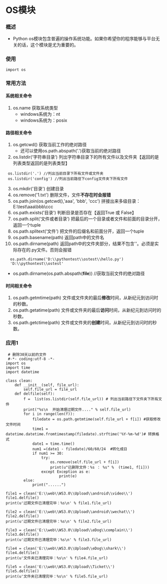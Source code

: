 # OS模块
### 概述
* Python os模块包含普遍的操作系统功能。如果你希望你的程序能够与平台无关的话，这个模块是尤为重要的。
### 使用
```
import os
```
### 常用方法
#### 系统相关命令
1. os.name 获取系统类型
   * windows系统为：nt
   * windows系统为：posix

#### 路径相关命令
1. os.getcwd() 获取当前工作的绝对路径
   * 还可以使用os.path.abspath('.')获取当前的绝对路径
2. os.listdir(‘字符串目录’) 列出字符串目录下的所有文件以及文件夹【返回的是列表类型返回的是列表类型】
```
 os.listdir('.') //列出当前目录下所有文件或文件夹
 os.listdir('config') //列出当前路径下config文件夹下所有文件
```
3. os.mkdir('目录')   创建目录
4. os.remove('1.txt') 删除文件，文件**不存在时会报错**   
5. os.path.join(os.getcwd(),'aaa', 'bbb', 'ccc')   拼接出来多级目录：E:\test\aaa\bbb\ccc
6. os.path.exists('目录')  判断目录是否存在【返回True 或 False】
7. os.path.split(‘文件或者目录’)  把最后的一个目录或者文件和前面的目录分开，返回一个tuple
8. os.path.splitext(‘文件’)    把文件的后缀名和前面分开，返回一个tuple
9. os.path.basename(path)  返回path中的文件名
10.  os.path.dirname(path) 返回path中的文件夹部分，结果不包含'\'。必须是实际存在的.py文件。否则会报错
   ```
     os.path.dirname('D:\\pythontest\\ostest\\hello.py')
     'D:\\pythontest\\ostest'
   ```
   * os.path.dirname(os.path.abspath(__file__)) //获取当前文件的绝对路径
   
#### 时间相关命令
1. os.path.getmtime(path) 文件或文件夹的最后**修改**时间，从新纪元到访问时的秒数。
2. os.path.getatime(path) 文件或文件夹的最后**访问**时间，从新纪元到访问时的秒数。
3. os.path.getctime(path) 文件或文件夹的**创建**时间，从新纪元到访问时的秒数。

### 应用1
```
 # 删除30天以前的文件
 #-*- coding:utf-8 -*-
import os
import time
import datetime

class clean:
    def __init__(self, file_url):
        self.file_url = file_url
    def delfile(self):
        f =  list(os.listdir(self.file_url)) # 列出当前路径下文件夹下所有文件
        print("%s\n  开始清理过期文件...." % self.file_url)
        for i in range(len(f)):
            filedate = os.path.getmtime(self.file_url + f[i]) #获取修改文件时间
            time1 = datetime.datetime.fromtimestamp(filedate).strftime('%Y-%m-%d')# 转换格式
            date1 = time.time()
            num1 =(date1 - filedate)/60/60/24  #转化成日
            if num1 >= 30:
                try:
                    os.remove(self.file_url + f[i])
                    print(u"已删除文件：%s ： %s" %  (time1, f[i]))            
                except Exception as e:                                             
                        print(e)                                          
        else:
            print("......")

file1 = clean('E:\\web\\WS3.0\\Upload\\android\\video\\')
file1.delfile()
print(u'过期文件已清理完毕：%s\n' % file1.file_url)
 
file2 = clean('E:\\web\\WS3.0\\Upload\\android\\wechat\\')
file2.delfile()
print(u'过期文件已清理完毕：%s\n' % file2.file_url)

file3 = clean('E:\\web\\WS3.0\\Upload\\eDog\\complain\\')
file3.delfile()
print(u'过期文件已清理完毕：%s\n' % file3.file_url)

file4 = clean('E:\\web\\WS3.0\\Upload\\eDog\\shark\\')
file4.delfile()
print(u'文件夹已清理完毕：%s\n' % file4.file_url)

file5 = clean('E:\\web\\WS3.0\\Upload\\Ticket\\')
file5.delfile()
print(u'文件夹已清理完毕：%s\n' % file5.file_url)
```
